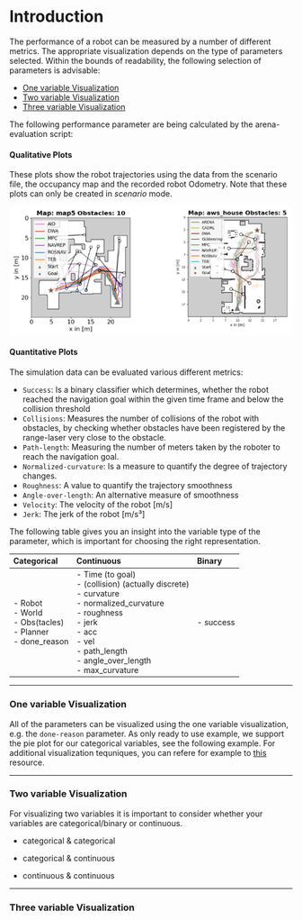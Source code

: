 # Introduction
The performance of a robot can be measured by a number of different metrics. The appropriate visualization depends on the type of parameters selected. Within the bounds of readability, the following selection of parameters is advisable:
- [One variable Visualization](#one-variable-visualization)
- [Two variable Visualization](#two-variable-visualization)
- [Three variable Visualization](#three-variable-visualization)

The following performance parameter are being calculated by the arena-evaluation script:
#### Qualitative Plots
These plots show the robot trajectories using the data from the scenario file, the occupancy map and the recorded robot Odometry. Note that these plots can only be created in *scenario* mode.

<p align="center">
  <img src="/docs/imgs/qualitative-plots.png">
</p>

#### Quantitative Plots
The simulation data can be evaluated various different metrics:
- `Success`: Is a binary classifier which determines, whether the robot reached the navigation goal within the given time frame and below the collision threshold
- `Collisions`: Measures the number of collisions of the robot with obstacles, by checking whether obstacles have been registered by the range-laser very close to the obstacle.
- `Path-length`: Measuring the number of meters taken by the roboter to reach the navigation goal. 
- `Normalized-curvature`: Is a measure to quantify the degree of trajectory changes.
- `Roughness`: A value to quantify the trajectory smoothness
- `Angle-over-length`: An alternative measure of smoothness
- `Velocity`: The velocity of the robot [m/s]
- `Jerk`: The jerk of the robot [m/s³]

The following table gives you an insight into the variable type of the parameter, which is important for choosing the right representation.

| **Categorical** | **Continuous**  | **Binary** |
| :---------------------------- | :---------------------- | :------------------- |
| - Robot  <br> - World  <br> - Obs(tacles)  <br> - Planner  <br> - done\_reason        | - Time (to goal)  <br> - (collision) (actually discrete)  <br> - curvature  <br> - normalized\_curvature  <br> - roughness  <br> - jerk <br> - acc  <br> - vel  <br> - path\_length <br> - angle\_over\_length  <br> - max\_curvature | - success |

---
### One variable Visualization
All of the parameters can be visualized using the one variable visualization, e.g. the `done-reason` parameter. As only ready to use example, we support the pie plot for our categorical variables, see the following example. For additional visualization tequniques, you can refere for example to [this](http://www.sthda.com/english/articles/32-r-graphics-essentials/133-plot-one-variable-frequency-graph-density-distribution-and-more/) resource.

---
### Two variable Visualization
For visualizing two variables it is important to consider whether your variables are categorical/binary or continuous. 

- categorical & categorical

- categorical & continuous

- continuous & continuous

---
### Three variable Visualization